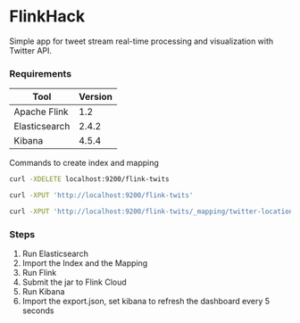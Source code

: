 # FlinkHack
Simple app for tweet stream real-time processing and visualization with Twitter API.
### Requirements
| Tool | Version|
| ------ | ------ |
| Apache Flink | 1.2 |
| Elasticsearch| 2.4.2 | 
| Kibana | 4.5.4 |

Commands to create index and mapping
```sh
curl -XDELETE localhost:9200/flink-twits
```
```sh
curl -XPUT 'http://localhost:9200/flink-twits'
```
```sh
curl -XPUT 'http://localhost:9200/flink-twits/_mapping/twitter-location' --data-ascii '@twitter-location-mapping.txt'
```
### Steps
1. Run Elasticsearch 
1. Import the Index and the Mapping
1. Run Flink 
1. Submit the jar to Flink Cloud 
1. Run Kibana 
1. Import the export.json, set kibana to refresh the dashboard every 5 seconds
